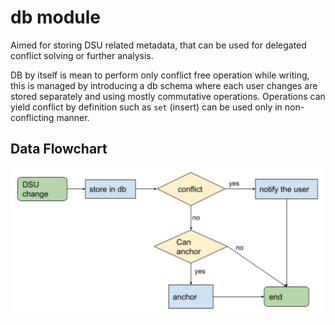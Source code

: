# db module
Aimed for storing DSU related metadata, that can be used for delegated conflict solving or further analysis.

DB by itself is mean to perform only conflict free operation while writing,
this is managed by introducing a db schema where each user changes are stored separately and using mostly commutative operations.
Operations can yield conflict by definition such as `set` (insert) can be used only in non-conflicting manner. 

## Data Flowchart
![flow chart](db-flow-chart.png)

